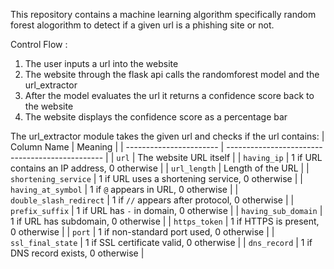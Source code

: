 This repository contains a machine learning algorithm specifically random forest alogorithm to detect if a given url is a phishing site or not.

Control Flow :
  1. The user inputs a url into the website
  2. The website through the flask api calls the randomforest model and the url_extractor
  3. After the model evaluates the url it returns a confidence score back to the website
  4. The website displays the confidence score as a percentage bar

The url_extractor module takes the given url and checks if the url contains:
| Column Name             | Meaning                                         |
| ----------------------- | ----------------------------------------------- |
| `url`                   | The website URL itself                          |
| `having_ip`             | 1 if URL contains an IP address, 0 otherwise    |
| `url_length`            | Length of the URL                               |
| `shortening_service`    | 1 if URL uses a shortening service, 0 otherwise |
| `having_at_symbol`      | 1 if `@` appears in URL, 0 otherwise            |
| `double_slash_redirect` | 1 if `//` appears after protocol, 0 otherwise   |
| `prefix_suffix`         | 1 if URL has `-` in domain, 0 otherwise         |
| `having_sub_domain`     | 1 if URL has subdomain, 0 otherwise             |
| `https_token`           | 1 if HTTPS is present, 0 otherwise              |
| `port`                  | 1 if non-standard port used, 0 otherwise        |
| `ssl_final_state`       | 1 if SSL certificate valid, 0 otherwise         |
| `dns_record`            | 1 if DNS record exists, 0 otherwise             |       



